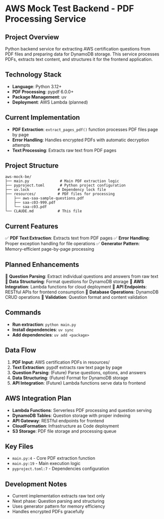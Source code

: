 # AWS Mock Test Backend - PDF Processing Service

## Project Overview
Python backend service for extracting AWS certification questions from PDF files and preparing data for DynamoDB storage. This service processes PDFs, extracts text content, and structures it for the frontend application.

## Technology Stack
- **Language**: Python 3.12+
- **PDF Processing**: pypdf 6.0.0+
- **Package Management**: uv
- **Deployment**: AWS Lambda (planned)

## Current Implementation
- **PDF Extraction**: `extract_pages_pdf()` function processes PDF files page by page
- **Error Handling**: Handles encrypted PDFs with automatic decryption attempts
- **Text Processing**: Extracts raw text from PDF pages

## Project Structure
```
aws-mock-be/
├── main.py              # Main PDF extraction logic
├── pyproject.toml       # Python project configuration
├── uv.lock             # Dependency lock file
├── resources/          # PDF files for processing
│   ├── aws-saa-sample-questions.pdf
│   ├── saa-c03-999.pdf
│   └── saa-c03.pdf
└── CLAUDE.md           # This file
```

## Current Features
✅ **PDF Text Extraction**: Extracts text from PDF pages
✅ **Error Handling**: Proper exception handling for file operations
✅ **Generator Pattern**: Memory-efficient page-by-page processing

## Planned Enhancements
🔄 **Question Parsing**: Extract individual questions and answers from raw text
🔄 **Data Structuring**: Format questions for DynamoDB storage
🔄 **AWS Integration**: Lambda functions for cloud deployment
🔄 **API Endpoints**: RESTful APIs for frontend consumption
🔄 **Database Operations**: DynamoDB CRUD operations
🔄 **Validation**: Question format and content validation

## Commands
- **Run extraction**: `python main.py`
- **Install dependencies**: `uv sync`
- **Add dependencies**: `uv add <package>`

## Data Flow
1. **PDF Input**: AWS certification PDFs in resources/
2. **Text Extraction**: pypdf extracts raw text page by page
3. **Question Parsing**: (Future) Parse questions, options, and answers
4. **Data Structuring**: (Future) Format for DynamoDB storage
5. **API Integration**: (Future) Lambda functions serve data to frontend

## AWS Integration Plan
- **Lambda Functions**: Serverless PDF processing and question serving
- **DynamoDB Tables**: Question storage with proper indexing
- **API Gateway**: RESTful endpoints for frontend
- **CloudFormation**: Infrastructure as Code deployment
- **S3 Storage**: PDF file storage and processing queue

## Key Files
- `main.py:4` - Core PDF extraction function
- `main.py:19` - Main execution logic
- `pyproject.toml:7` - Dependencies configuration

## Development Notes
- Current implementation extracts raw text only
- Next phase: Question parsing and structuring
- Uses generator pattern for memory efficiency
- Handles encrypted PDFs gracefully